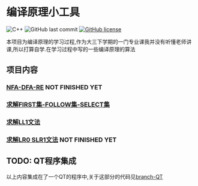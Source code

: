 # 编译原理小工具

![C++](https://img.shields.io/badge/C++-Solutions-blue.svg?style=flat&logo=c%2B%2B)
![GitHub last commit](https://img.shields.io/github/last-commit/luzhixing12345/compilation-principle-tools)
[![GitHub license](https://img.shields.io/github/license/luzhixing12345/compilation-principle-tools)](https://github.com/luzhixing12345/compilation-principle-tools/blob/main/LICENSE)

本项目为编译原理的学习过程,作为大三下学期的一门专业课我并没有听懂老师讲课,所以打算自学.在学习过程中写的一些编译原理的算法

## 项目内容

### [NFA-DFA-RE](NFA-DFA-RE/README.md) NOT FINISHED YET

### [求解FIRST集-FOLLOW集-SELECT集](FIRST-FOLLOW-SELECT/README.md)

### [求解LL1文法](LL1/README.md)

### [求解LR0 SLR1文法](LR0/README.md) NOT FINISHED YET

## TODO: QT程序集成

以上内容集成在了一个QT的程序中,关于这部分的代码见[branch-QT](https://github.com/luzhixing12345/compilation-principle-tools/tree/QT)
